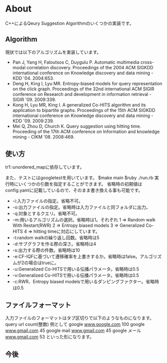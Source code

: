 # About

C++によるQeury Suggestion Algorithmのいくつかの実装です。

## Algorithm

現状では以下のアルゴリズムを実装しています。

* Pan J, Yang H, Faloutsos C, Duygulu P. Automatic multimedia cross-modal correlation discovery.
Proceedings of the 2004 ACM SIGKDD international conference on Knowledge discovery and data mining - KDD '04. 2004:653.
* Deng H, King I, Lyu MR. Entropy-biased models for query representation on the click graph.
Proceedings of the 32nd international ACM SIGIR conference on Research and development in information retrieval - SIGIR '09. 2009:339.
* Kong H, Lyu MR, King I. A generalized Co-HITS algorithm and its application to bipartite graphs.
Proceedings of the 15th ACM SIGKDD international conference on Knowledge discovery and data mining - KDD '09. 2009:239.
* Mei Q, Zhou D, Church K. Query suggestion using hitting time.
Proceeding of the 17th ACM conference on Information and knowledge mining - CIKM '08. 2008:469.

## 使い方

tr1::unordered\_mapに依存しています。

また、テストにはgoogletestを用いています。
	$make main
	$ruby ./run.rb
実行時にいくつかの引数を指定することができます。
省略時の初期値はconfig.yamlに記載しているので、そのまま書き換える事も可能です。

* -i:入力ファイルの指定。省略不可。
* -o:出力ファイルの指定。省略時は入力ファイルと同フォルダに出力。
* -q:対象とするクエリ。省略不可。
* -m:用いるアルゴリズムの選択。省略時は1。それぞれ
	1 => Random walk With Restart(RWR)
	2 => Entropy biased models
	3 => Generalized Co-HITS
	4 => hitting timeに対応にしています。
* -t:random walkの繰り返し回数。省略時は5
* -d:サブグラフを作る際の深さ。省略時は4
* -s:出力する際の件数。省略時は10
* -e:CF-IQFに基づいて遷移確率を上書きするか。省略時はfalse。アルゴリズムが2の場合はtrueに。
* -u:Generalized Co-HITSで用いる伝播パラメータ。省略時は0.5
* -v:Generalized Co-HITSで用いる伝播パラメータ。省略時は0.5
* -c:RWR、Entropy biased modelsで用いるダンピングファクター。省略時は0.5

## ファイルフォーマット

入力ファイルのフォーマットはタブ区切りで以下のようなものになります。
	query	url	count(整数)
例として
	google	www.google.com	100
	google	www.gmail.com	45
	google mail	www.gmail.com	45
	google メール	www.gmail.com	53
といった形になります。

## 今後

